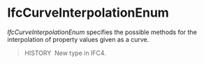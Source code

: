 IfcCurveInterpolationEnum
=========================

_IfcCurveInterpolationEnum_ specifies the possible methods for the interpolation of property values given as a curve.

> HISTORY&nbsp; New type in IFC4.
